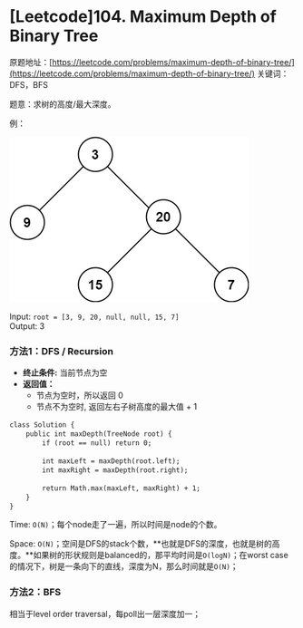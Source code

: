 # \[Leetcode\]104. Maximum Depth of Binary Tree

原题地址：[https://leetcode.com/problems/maximum-depth-of-binary-tree/](https://leetcode.com/problems/maximum-depth-of-binary-tree/) 关键词：DFS，BFS

题意：求树的高度/最大深度。

例：

![](../../.gitbook/assets/tmp-tree.jpg)

Input: `root = [3, 9, 20, null, null, 15, 7]`  
Output: 3



### 方法1：DFS / Recursion

* **终止条件:** 当前节点为空
* **返回值：**
  * 节点为空时，所以返回 0
  * 节点不为空时, 返回左右子树高度的最大值 + 1

```text
class Solution {
    public int maxDepth(TreeNode root) {
        if (root == null) return 0;
        
        int maxLeft = maxDepth(root.left);
        int maxRight = maxDepth(root.right);
        
        return Math.max(maxLeft, maxRight) + 1;
    }
}
```

Time: `O(N)`；每个node走了一遍，所以时间是node的个数。

Space: `O(N)`；空间是DFS的stack个数，**也就是DFS的深度，也就是树的高度。**如果树的形状规则是balanced的，那平均时间是`O(logN)`；在worst case的情况下，树是一条向下的直线，深度为N，那么时间就是`O(N)`；



### 方法2：BFS

相当于level order traversal，每poll出一层深度加一；







